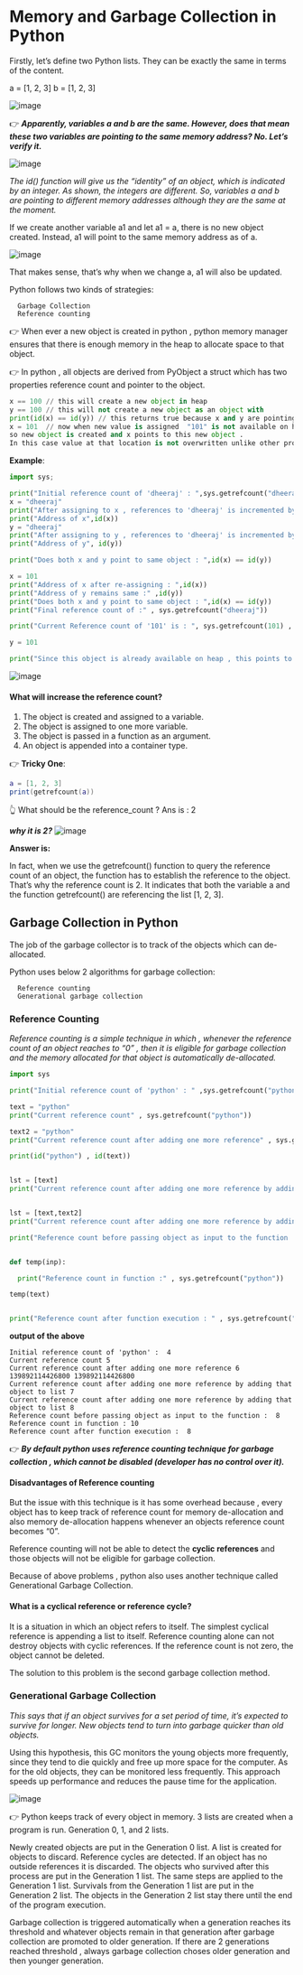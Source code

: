 # Memory and Garbage Collection in Python

Firstly, let’s define two Python lists. They can be exactly the same in terms of the content.

a = [1, 2, 3]
b = [1, 2, 3]

![image](https://user-images.githubusercontent.com/33947539/153866590-7f4bb9a5-d750-4d65-83d6-3c0194b6f6da.png)

👉 ***Apparently, variables a and b are the same. However, does that mean these two variables are pointing to the same memory address? No. Let’s verify it.***

![image](https://user-images.githubusercontent.com/33947539/153866699-a7690807-336f-4da6-86f3-b467b9cd5679.png)

*The id() function will give us the “identity” of an object, which is indicated by an integer. As shown, the integers are different. So, variables a and b are pointing to different memory addresses although they are the same at the moment.*

If we create another variable a1 and let a1 = a, there is no new object created. Instead, a1 will point to the same memory address as of a.

![image](https://user-images.githubusercontent.com/33947539/153866796-119c21ed-77b9-4f4d-92a5-377cca73c589.png)

That makes sense, that’s why when we change a, a1 will also be updated.


Python follows two kinds of strategies:
      
      Garbage Collection
      Reference counting
      

👉 When ever a new object is created in python , python memory manager ensures that there is enough memory in the heap to allocate space to that object.

👉 In python , all objects are derived from PyObject a struct which has two properties reference count and pointer to the object.


```python
x == 100 // this will create a new object in heap
y == 100 // this will not create a new object as an object with           value 100 is already available on heap
print(id(x) == id(y)) // this returns true because x and y are pointing to same object on heap
x = 101  // now when new value is assigned  "101" is not available on heap , 
so new object is created and x points to this new object . 
In this case value at that location is not overwritten unlike other programming languages.
```

**Example**:

```python
import sys;

print("Initial reference count of 'dheeraj' : ",sys.getrefcount("dheeraj"))
x = "dheeraj"
print("After assigning to x , references to 'dheeraj' is incremented by 1: ",sys.getrefcount("dheeraj"))
print("Address of x",id(x))
y = "dheeraj"
print("After assigning to y , references to 'dheeraj' is incremented by 1 : ",sys.getrefcount("dheeraj"))
print("Address of y", id(y))

print("Does both x and y point to same object : ",id(x) == id(y))

x = 101
print("Address of x after re-assigning : ",id(x))
print("Address of y remains same :" ,id(y)) 
print("Does both x and y point to same object : ",id(x) == id(y))
print("Final reference count of :" , sys.getrefcount("dheeraj"))

print("Current Reference count of '101' is : ", sys.getrefcount(101) , " , Address : " ,id(101))

y = 101

print("Since this object is already available on heap , this points to same object : " , id(y) == id(101) , " \n Reference count : " ,sys.getrefcount(101))
```

![image](https://user-images.githubusercontent.com/33947539/173764579-e2ef8b33-bbba-4207-bef8-58ab70d97043.png)

#### What will increase the reference count?

1. The object is created and assigned to a variable.
2. The object is assigned to one more variable.
3. The object is passed in a function as an argument.
4. An object is appended into a container type.

👉 **Tricky One**:

```Lua
a = [1, 2, 3]
print(getrefcount(a))
```

👆 What should be the reference_count ?  Ans is : 2

***why it is 2?***
![image](https://user-images.githubusercontent.com/33947539/153867435-473985e0-35e8-4e95-b62d-6554890d008b.png)

**Answer is:**

In fact, when we use the getrefcount() function to query the reference count of an object, the function has to establish the reference to the object. That’s why the reference count is 2. It indicates that both the variable a and the function getrefcount() are referencing the list [1, 2, 3].




## Garbage Collection in Python

The job of the garbage collector is to track of the objects which can de-allocated.

Python uses below 2 algorithms for garbage collection:
      
      Reference counting
      Generational garbage collection
      
### Reference Counting
*Reference counting is a simple technique in which , whenever the reference count of an object reaches to “0” , then it is eligible for garbage collection and the memory allocated for that object is automatically de-allocated.*

```python
import sys

print("Initial reference count of 'python' : " ,sys.getrefcount("python") )

text = "python"
print("Current reference count" , sys.getrefcount("python"))

text2 = "python"
print("Current reference count after adding one more reference" , sys.getrefcount("python"))

print(id("python") , id(text))


lst = [text]
print("Current reference count after adding one more reference by adding that object to list" , sys.getrefcount("python"))


lst = [text,text2]
print("Current reference count after adding one more reference by adding that object to list" , sys.getrefcount("python"))

print("Reference count before passing object as input to the function : ",sys.getrefcount("python"))


def temp(inp):

  print("Reference count in function :" , sys.getrefcount("python"))

temp(text)


print("Reference count after function execution : " , sys.getrefcount("python"))
```

**output of the above**

```shell
Initial reference count of 'python' :  4
Current reference count 5
Current reference count after adding one more reference 6
139892114426800 139892114426800
Current reference count after adding one more reference by adding that object to list 7
Current reference count after adding one more reference by adding that object to list 8
Reference count before passing object as input to the function :  8
Reference count in function : 10
Reference count after function execution :  8
```

👉 ***By default python uses reference counting technique for garbage collection , which cannot be disabled (developer has no control over it).***

#### Disadvantages of Reference counting
But the issue with this technique is it has some overhead because , every object has to keep track of reference count for memory de-allocation and also memory de-allocation happens whenever an objects reference count becomes “0”.

Reference counting will not be able to detect the **cyclic references** and those objects will not be eligible for garbage collection.

Because of above problems , python also uses another technique called Generational Garbage Collection.

#### What is a cyclical reference or reference cycle?
It is a situation in which an object refers to itself. The simplest cyclical reference is appending a list to itself.
Reference counting alone can not destroy objects with cyclic references. If the reference count is not zero, the object cannot be deleted.

The solution to this problem is the second garbage collection method.

### Generational Garbage Collection

*This says that if an object survives for a set period of time, it’s expected to survive for longer. New objects tend to turn into garbage quicker than old objects.*

Using this hypothesis, this GC monitors the young objects more frequently, since they tend to die quickly and free up more space for the computer. As for the old objects, they can be monitored less frequently. This approach speeds up performance and reduces the pause time for the application.

![image](https://user-images.githubusercontent.com/33947539/153865547-c9371c20-1fba-4947-9658-71b8f3d01f8b.png)

👉 Python keeps track of every object in memory. 3 lists are created when a program is run. Generation 0, 1, and 2 lists.

Newly created objects are put in the Generation 0 list. A list is created for objects to discard. Reference cycles are detected. If an object has no outside references it is discarded. The objects who survived after this process are put in the Generation 1 list. The same steps are applied to the Generation 1 list. Survivals from the Generation 1 list are put in the Generation 2 list. The objects in the Generation 2 list stay there until the end of the program execution.


Garbage collection is triggered automatically when a generation reaches its threshold and whatever objects remain in that generation after garbage collection are promoted to older generation.
If there are 2 generations reached threshold , always garbage collection choses older generation and then younger generation.





